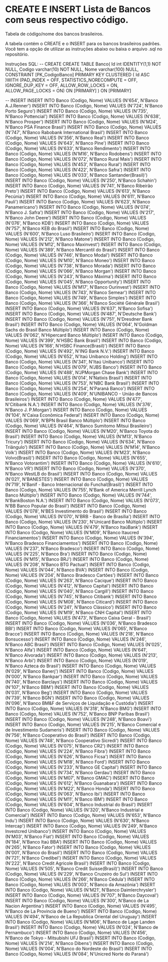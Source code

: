 # CREATE E INSERT Lista de Bancos com seus respectivo código.
Tabela de código/nome dos bancos brasileiros.

A tabela contém o CREATE e o INSERT para os bancos brasileiros padrões.
Você tem a opção de utilizar as instruções abaixo ou baixa o arquivo .sql no repositório.

Instruções SQL:
-- CREATE
CREATE TABLE Banco(
	Id int IDENTITY(1,1) NOT NULL,
	Codigo varchar(10) NOT NULL,
	Nome varchar(100) NULL,
 CONSTRAINT [PK_CodigoBanco] PRIMARY KEY CLUSTERED 
(
	Id ASC
)WITH (PAD_INDEX = OFF, STATISTICS_NORECOMPUTE = OFF, IGNORE_DUP_KEY = OFF, ALLOW_ROW_LOCKS = ON, ALLOW_PAGE_LOCKS = ON) ON [PRIMARY]
) ON [PRIMARY]

-- INSERT
INSERT INTO Banco (Codigo, Nome) VALUES (N'654', N'Banco A.J.Renner')
INSERT INTO Banco (Codigo, Nome) VALUES (N'724', N'Banco Porto Seguro')
INSERT INTO Banco (Codigo, Nome) VALUES (N'735', N'Banco Pottencial')
INSERT INTO Banco (Codigo, Nome) VALUES (N'638', N'Banco Prosper')
INSERT INTO Banco (Codigo, Nome) VALUES (N'M24', N'Banco PSA Finance Brasil')
INSERT INTO Banco (Codigo, Nome) VALUES (N'747', N'Banco Rabobank International Brasil')
INSERT INTO Banco (Codigo, Nome) VALUES (N'356', N'Banco Real')
INSERT INTO Banco (Codigo, Nome) VALUES (N'643', N'Banco Pine')
INSERT INTO Banco (Codigo, Nome) VALUES (N'633', N'Banco Rendimento')
INSERT INTO Banco (Codigo, Nome) VALUES (N'M16', N'Banco Rodobens')
INSERT INTO Banco (Codigo, Nome) VALUES (N'072', N'Banco Rural Mais')
INSERT INTO Banco (Codigo, Nome) VALUES (N'453', N'Banco Rural')
INSERT INTO Banco (Codigo, Nome) VALUES (N'422', N'Banco Safra')
INSERT INTO Banco (Codigo, Nome) VALUES (N'033', N'Banco Santander(Brasil)')
INSERT INTO Banco (Codigo, Nome) VALUES (N'250', N'Banco Schahin')
INSERT INTO Banco (Codigo, Nome) VALUES (N'741', N'Banco Ribeirão Preto')
INSERT INTO Banco (Codigo, Nome) VALUES (N'613', N'Banco Pecúnia')
INSERT INTO Banco (Codigo, Nome) VALUES (N'611', N'Banco Pauli')
INSERT INTO Banco (Codigo, Nome) VALUES (N'623', N'Banco Panamericano')
INSERT INTO Banco (Codigo, Nome) VALUES (N'074', N'Banco J. Safra')
INSERT INTO Banco (Codigo, Nome) VALUES (N'217', N'Banco John Deere')
INSERT INTO Banco (Codigo, Nome) VALUES (N'076', N'Banco KDB')
INSERT INTO Banco (Codigo, Nome) VALUES (N'757', N'Banco KEB do Brasil')
INSERT INTO Banco (Codigo, Nome) VALUES (N'600', N'Banco Luso Brasileiro')
INSERT INTO Banco (Codigo, Nome) VALUES (N'212', N'Banco Matone')
INSERT INTO Banco (Codigo, Nome) VALUES (N'M12', N'Banco Maxinvest')
INSERT INTO Banco (Codigo, Nome) VALUES (N'389', N'Banco Mercantil do Brasil')
INSERT INTO Banco (Codigo, Nome) VALUES (N'746', N'Banco Modal')
INSERT INTO Banco (Codigo, Nome) VALUES (N'M10', N'Banco Moneo')
INSERT INTO Banco (Codigo, Nome) VALUES (N'738', N'Banco Morada')
INSERT INTO Banco (Codigo, Nome) VALUES (N'066', N'Banco Morgan')
INSERT INTO Banco (Codigo, Nome) VALUES (N'243', N'Banco Máxima')
INSERT INTO Banco (Codigo, Nome) VALUES (N'045', N'Banco Opportunity')
INSERT INTO Banco (Codigo, Nome) VALUES (N'M17', N'Banco Ourinvest')
INSERT INTO Banco (Codigo, Nome) VALUES (N'743', N'Banco Semear')
INSERT INTO Banco (Codigo, Nome) VALUES (N'749', N'Banco Simples')
INSERT INTO Banco (Codigo, Nome) VALUES (N'366', N'Banco Société Générale Brasil')
INSERT INTO Banco (Codigo, Nome) VALUES (N'637', N'Banco Sofisa')
INSERT INTO Banco (Codigo, Nome) VALUES (N'487', N'Deutsche Bank')
INSERT INTO Banco (Codigo, Nome) VALUES (N'751', N'Dresdner Bank Brasil')
INSERT INTO Banco (Codigo, Nome) VALUES (N'064', N'Goldman Sachs do Brasil Banco Múltiplo')
INSERT INTO Banco (Codigo, Nome) VALUES (N'062', N'Hipercard Banco Múltiplo')
INSERT INTO Banco (Codigo, Nome) VALUES (N'399', N'HSBC Bank Brasil')
INSERT INTO Banco (Codigo, Nome) VALUES (N'168', N'HSBC Finance(Brasil)')
INSERT INTO Banco (Codigo, Nome) VALUES (N'492', N'ING Bank N.V.')
INSERT INTO Banco (Codigo, Nome) VALUES (N'652', N'Itaú Unibanco Holding')
INSERT INTO Banco (Codigo, Nome) VALUES (N'341', N'Itaú Unibanco')
INSERT INTO Banco (Codigo, Nome) VALUES (N'079', N'JBS Banco')
INSERT INTO Banco (Codigo, Nome) VALUES (N'488', N'JPMorgan Chase Bank')
INSERT INTO Banco (Codigo, Nome) VALUES (N'014', N'Natixis Brasil')
INSERT INTO Banco (Codigo, Nome) VALUES (N'753', N'NBC Bank Brasil')
INSERT INTO Banco (Codigo, Nome) VALUES (N'254', N'Paraná Banco')
INSERT INTO Banco (Codigo, Nome) VALUES (N'409', N'UNIBANCO - União de Bancos Brasileiros')
INSERT INTO Banco (Codigo, Nome) VALUES (N'477', N'Citibank N.A.')
INSERT INTO Banco (Codigo, Nome) VALUES (N'376', N'Banco J. P.Morgan')
INSERT INTO Banco (Codigo, Nome) VALUES (N'104', N'Caixa Econômica Federal')
INSERT INTO Banco (Codigo, Nome) VALUES (N'069', N'BPN Brasil Banco Múltiplo')
INSERT INTO Banco (Codigo, Nome) VALUES (N'464', N'Banco Sumitomo Mitsui Brasileiro')
INSERT INTO Banco (Codigo, Nome) VALUES (N'M20', N'Banco Toyota do Brasil')
INSERT INTO Banco (Codigo, Nome) VALUES (N'M13', N'Banco Tricury')
INSERT INTO Banco (Codigo, Nome) VALUES (N'634', N'Banco Triângulo')
INSERT INTO Banco (Codigo, Nome) VALUES (N'M14', N'Banco Volk')
INSERT INTO Banco (Codigo, Nome) VALUES (N'M23', N'Banco Volvo(Brasil)')
INSERT INTO Banco (Codigo, Nome) VALUES (N'655', N'Banco Votorantim')
INSERT INTO Banco (Codigo, Nome) VALUES (N'610', N'Banco VR')
INSERT INTO Banco (Codigo, Nome) VALUES (N'370', N'Banco WestLB do Brasil')
INSERT INTO Banco (Codigo, Nome) VALUES (N'021', N'BANESTES')
INSERT INTO Banco (Codigo, Nome) VALUES (N'719', N'Banif - Banco Internacional do Funchal(Brasil)')
INSERT INTO Banco (Codigo, Nome) VALUES (N'755', N'Bank of America Merrill Lynch Banco Múltiplo')
INSERT INTO Banco (Codigo, Nome) VALUES (N'744', N'BankBoston N.A.')
INSERT INTO Banco (Codigo, Nome) VALUES (N'073', N'BB Banco Popular do Brasil')
INSERT INTO Banco (Codigo, Nome) VALUES (N'078', N'BES Investimento do Brasil')
INSERT INTO Banco (Codigo, Nome) VALUES (N'070', N'BRB - Banco de Brasília')
INSERT INTO Banco (Codigo, Nome) VALUES (N'230', N'Unicard Banco Múltiplo')
INSERT INTO Banco (Codigo, Nome) VALUES (N'479', N'Banco ItaúBank')
INSERT INTO Banco (Codigo, Nome) VALUES (N'M09', N'Banco Itaucred Financiamentos')
INSERT INTO Banco (Codigo, Nome) VALUES (N'394', N'Banco Bradesco Financiamentos')
INSERT INTO Banco (Codigo, Nome) VALUES (N'237', N'Banco Bradesco')
INSERT INTO Banco (Codigo, Nome) VALUES (N'225', N'Banco Bra')
INSERT INTO Banco (Codigo, Nome) VALUES (N'M15', N'Banco BRJ')
INSERT INTO Banco (Codigo, Nome) VALUES (N'208', N'Banco BTG Pactual')
INSERT INTO Banco (Codigo, Nome) VALUES (N'044', N'Banco BVA')
INSERT INTO Banco (Codigo, Nome) VALUES (N'204', N'Banco Bradesco Cartões')
INSERT INTO Banco (Codigo, Nome) VALUES (N'263', N'Banco Cacique')
INSERT INTO Banco (Codigo, Nome) VALUES (N'412', N'Banco Capital')
INSERT INTO Banco (Codigo, Nome) VALUES (N'040', N'Banco Cargill')
INSERT INTO Banco (Codigo, Nome) VALUES (N'745', N'Banco Citibank')
INSERT INTO Banco (Codigo, Nome) VALUES (N'M08', N'Banco Citicard')
INSERT INTO Banco (Codigo, Nome) VALUES (N'241', N'Banco Clássico')
INSERT INTO Banco (Codigo, Nome) VALUES (N'M19', N'Banco CNH Capital')
INSERT INTO Banco (Codigo, Nome) VALUES (N'473', N'Banco Caixa Geral - Brasil')
INSERT INTO Banco (Codigo, Nome) VALUES (N'036', N'Banco Bradesco BBI')
INSERT INTO Banco (Codigo, Nome) VALUES (N'065', N'Banco Bracce')
INSERT INTO Banco (Codigo, Nome) VALUES (N'218', N'Banco Bonsucesso')
INSERT INTO Banco (Codigo, Nome) VALUES (N'246', N'Banco ABC Brasil')
INSERT INTO Banco (Codigo, Nome) VALUES (N'025', N'Banco Alfa')
INSERT INTO Banco (Codigo, Nome) VALUES (N'641', N'Banco Alvorada')
INSERT INTO Banco (Codigo, Nome) VALUES (N'213', N'Banco Arbi')
INSERT INTO Banco (Codigo, Nome) VALUES (N'019', N'Banco Azteca do Brasil')
INSERT INTO Banco (Codigo, Nome) VALUES (N'029', N'Banco Banerj')
INSERT INTO Banco (Codigo, Nome) VALUES (N'000', N'Banco Bankpar')
INSERT INTO Banco (Codigo, Nome) VALUES (N'740', N'Banco Barclays')
INSERT INTO Banco (Codigo, Nome) VALUES (N'107', N'Banco BBM')
INSERT INTO Banco (Codigo, Nome) VALUES (N'031', N'Banco Beg')
INSERT INTO Banco (Codigo, Nome) VALUES (N'739', N'Banco BGN')
INSERT INTO Banco (Codigo, Nome) VALUES (N'096', N'Banco BM&F de Serviços de Liquidação e Custódia')
INSERT INTO Banco (Codigo, Nome) VALUES (N'318', N'Banco BMG')
INSERT INTO Banco (Codigo, Nome) VALUES (N'752', N'Banco BNP Paribas Brasil')
INSERT INTO Banco (Codigo, Nome) VALUES (N'248', N'Banco Boavi')
INSERT INTO Banco (Codigo, Nome) VALUES (N'215', N'Banco Comercial e de Investimento Sudameris')
INSERT INTO Banco (Codigo, Nome) VALUES (N'756', N'Banco Cooperativo do Brasil')
INSERT INTO Banco (Codigo, Nome) VALUES (N'748', N'Banco Cooperativo Sicredi')
INSERT INTO Banco (Codigo, Nome) VALUES (N'075', N'Banco CR2')
INSERT INTO Banco (Codigo, Nome) VALUES (N'224', N'Banco Fibra')
INSERT INTO Banco (Codigo, Nome) VALUES (N'626', N'Banco Ficsa')
INSERT INTO Banco (Codigo, Nome) VALUES (N'M18', N'Banco Ford')
INSERT INTO Banco (Codigo, Nome) VALUES (N'233', N'Banco GE Capital')
INSERT INTO Banco (Codigo, Nome) VALUES (N'734', N'Banco Gerdau')
INSERT INTO Banco (Codigo, Nome) VALUES (N'M07', N'Banco GMAC')
INSERT INTO Banco (Codigo, Nome) VALUES (N'612', N'Banco Guanabara')
INSERT INTO Banco (Codigo, Nome) VALUES (N'M22', N'Banco Honda')
INSERT INTO Banco (Codigo, Nome) VALUES (N'063', N'Banco Ibi')
INSERT INTO Banco (Codigo, Nome) VALUES (N'M11', N'Banco IBM')
INSERT INTO Banco (Codigo, Nome) VALUES (N'604', N'Banco Industrial do Brasil')
INSERT INTO Banco (Codigo, Nome) VALUES (N'320', N'Banco Industrial e Comercial')
INSERT INTO Banco (Codigo, Nome) VALUES (N'653', N'Banco Indu')
INSERT INTO Banco (Codigo, Nome) VALUES (N'630', N'Banco Intercap')
INSERT INTO Banco (Codigo, Nome) VALUES (N'249', N'Banco Investcred Unibanco')
INSERT INTO Banco (Codigo, Nome) VALUES (N'M03', N'Banco Fiat')
INSERT INTO Banco (Codigo, Nome) VALUES (N'184', N'Banco Itaú BBA')
INSERT INTO Banco (Codigo, Nome) VALUES (N'265', N'Banco Fator')
INSERT INTO Banco (Codigo, Nome) VALUES (N'001', N'Banco do Brasil')
INSERT INTO Banco (Codigo, Nome) VALUES (N'721', N'Banco Credibel')
INSERT INTO Banco (Codigo, Nome) VALUES (N'222', N'Banco Credit Agricole Brasil')
INSERT INTO Banco (Codigo, Nome) VALUES (N'505', N'Banco Credit Suisse(Brasil)')
INSERT INTO Banco (Codigo, Nome) VALUES (N'229', N'Banco Cruzeiro do Sul')
INSERT INTO Banco (Codigo, Nome) VALUES (N'266', N'Banco Cédula')
INSERT INTO Banco (Codigo, Nome) VALUES (N'003', N'Banco da Amazônia')
INSERT INTO Banco (Codigo, Nome) VALUES (N'M21', N'Banco Daimlerchrysler')
INSERT INTO Banco (Codigo, Nome) VALUES (N'707', N'Banco Daycoval')
INSERT INTO Banco (Codigo, Nome) VALUES (N'300', N'Banco de La Nacion Argentina')
INSERT INTO Banco (Codigo, Nome) VALUES (N'495', N'Banco de La Provincia de Bueno')
INSERT INTO Banco (Codigo, Nome) VALUES (N'494', N'Banco de La Republica Oriental del Uruguay')
INSERT INTO Banco (Codigo, Nome) VALUES (N'M06', N'Banco de Lage Landen Brasil')
INSERT INTO Banco (Codigo, Nome) VALUES (N'024', N'Banco de Pernambuco')
INSERT INTO Banco (Codigo, Nome) VALUES (N'456', N'Banco de Tokyo - Mitsubishi UFJ Brasil')
INSERT INTO Banco (Codigo, Nome) VALUES (N'214', N'Banco Dibens')
INSERT INTO Banco (Codigo, Nome) VALUES (N'004', N'Banco do Nordeste do Brasil')
INSERT INTO Banco (Codigo, Nome) VALUES (N'084', N'Unicred Norte do Paraná')
